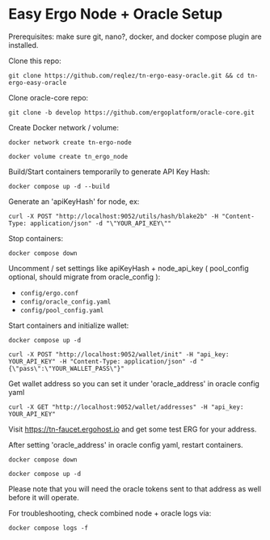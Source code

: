 # Easy Ergo Node + Oracle Setup

Prerequisites: make sure git, nano?, docker, and docker compose plugin are installed.

Clone this repo:

```console
git clone https://github.com/reqlez/tn-ergo-easy-oracle.git && cd tn-ergo-easy-oracle
```

Clone oracle-core repo:

```console
git clone -b develop https://github.com/ergoplatform/oracle-core.git
```

Create Docker network / volume:

```console
docker network create tn-ergo-node
```

```console
docker volume create tn_ergo_node
```

Build/Start containers temporarily to generate API Key Hash:

```console
docker compose up -d --build
```

Generate an 'apiKeyHash' for node, ex:

```console
curl -X POST "http://localhost:9052/utils/hash/blake2b" -H "Content-Type: application/json" -d "\"YOUR_API_KEY\""
```

Stop containers:

```console
docker compose down
```

Uncomment / set settings like apiKeyHash + node_api_key ( pool_config optional, should migrate from oracle_config ):

- `config/ergo.conf`
- `config/oracle_config.yaml`
- `config/pool_config.yaml`

Start containers and initialize wallet:

```console
docker compose up -d
```

```console
curl -X POST "http://localhost:9052/wallet/init" -H "api_key: YOUR_API_KEY" -H "Content-Type: application/json" -d "{\"pass\":\"YOUR_WALLET_PASS\"}"
```

Get wallet address so you can set it under 'oracle_address' in oracle config yaml

```console
curl -X GET "http://localhost:9052/wallet/addresses" -H "api_key: YOUR_API_KEY"
```

Visit https://tn-faucet.ergohost.io and get some test ERG for your address.

After setting 'oracle_address' in oracle config yaml, restart containers.

```console
docker compose down
```
```console
docker compose up -d
```

Please note that you will need the oracle tokens sent to that address as well before it will operate.

For troubleshooting, check combined node + oracle logs via:

```console
docker compose logs -f
```
